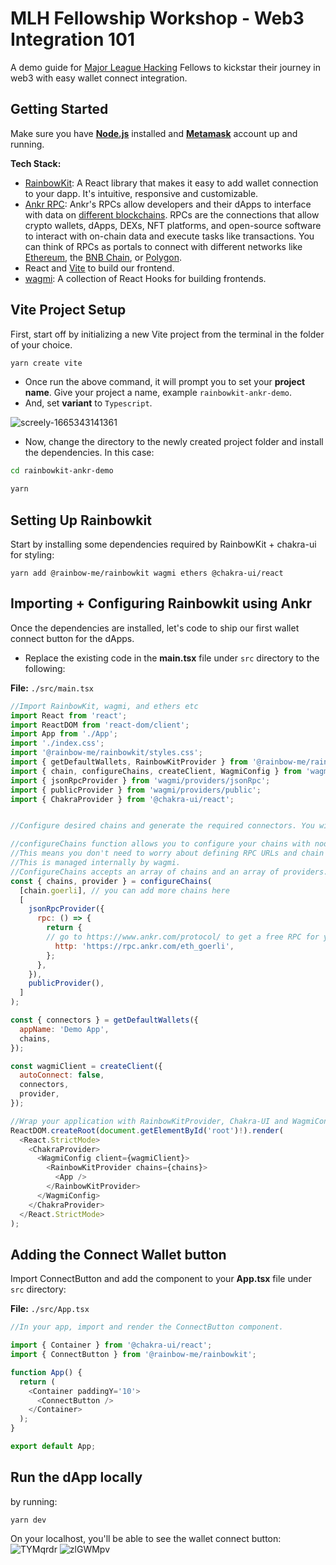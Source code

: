 # MLH Fellowship Workshop - Web3 Integration 101
A demo guide for [Major League Hacking](https://fellowship.mlh.io/) Fellows to kickstar their journey in web3 with easy wallet connect integration. 
## Getting Started

Make sure you have [**Node.js**](https://nodejs.org/en/) installed and [**Metamask**](https://metamask.io/download/) account up and running.

**Tech Stack:**
- [RainbowKit](https://www.rainbowkit.com/): A React library that makes it easy to add wallet connection to your dapp. It's intuitive, responsive and customizable.
- [Ankr RPC](https://www.ankr.com/rpc-service/): Ankr's RPCs allow developers and their dApps to interface with data on [different blockchains](https://www.ankr.com/rpc/). RPCs are the connections that allow crypto wallets, dApps, DEXs, NFT platforms, and open-source software to interact with on-chain data and execute tasks like transactions. You can think of RPCs as portals to connect with different networks like [Ethereum](https://www.ankr.com/rpc/eth), the [BNB Chain](https://www.ankr.com/rpc/bsc), or [Polygon](https://www.ankr.com/rpc/polygon).
- React and [Vite](https://vitejs.dev/) to build our frontend.
- [wagmi](https://wagmi.sh/): A collection of React Hooks for building frontends.

## Vite Project Setup

First, start off by initializing a new Vite project from the terminal in the folder of your choice.

```bash
yarn create vite
```
- Once run the above command, it will prompt you to set your **project name**. Give your project a name, example `rainbowkit-ankr-demo`.
- And, set **variant** to `Typescript`.

![screely-1665343141361](https://user-images.githubusercontent.com/44579545/194790609-63287299-5916-4f5e-8c3f-0992ec3b7107.png)
- Now, change the directory to the newly created project folder and install the dependencies. In this case:

```bash
cd rainbowkit-ankr-demo
```
```bash
yarn
```
## Setting Up Rainbowkit
Start by installing some dependencies required by RainbowKit + chakra-ui for styling:

```
yarn add @rainbow-me/rainbowkit wagmi ethers @chakra-ui/react
```
## Importing + Configuring Rainbowkit using Ankr 
Once the dependencies are installed, let's code to ship our first wallet connect button for the dApps.
- Replace the existing code in the **main.tsx** file under `src` directory to the following: 

**File:** `./src/main.tsx`
```javascript
//Import RainbowKit, wagmi, and ethers etc
import React from 'react';
import ReactDOM from 'react-dom/client';
import App from './App';
import './index.css';
import '@rainbow-me/rainbowkit/styles.css';
import { getDefaultWallets, RainbowKitProvider } from '@rainbow-me/rainbowkit';
import { chain, configureChains, createClient, WagmiConfig } from 'wagmi';
import { jsonRpcProvider } from 'wagmi/providers/jsonRpc';
import { publicProvider } from 'wagmi/providers/public';
import { ChakraProvider } from '@chakra-ui/react';


//Configure desired chains and generate the required connectors. You will also need to setup a wagmi client.

//configureChains function allows you to configure your chains with node provider like Ankr. 
//This means you don't need to worry about defining RPC URLs and chain configuration in your connector or provider. 
//This is managed internally by wagmi.
//ConfigureChains accepts an array of chains and an array of providers.
const { chains, provider } = configureChains(
  [chain.goerli], // you can add more chains here
  [
    jsonRpcProvider({
      rpc: () => {
        return {
        // go to https://www.ankr.com/protocol/ to get a free RPC for your network
          http: 'https://rpc.ankr.com/eth_goerli', 
        };
      },
    }),
    publicProvider(),
  ]
);

const { connectors } = getDefaultWallets({
  appName: 'Demo App',
  chains,
});

const wagmiClient = createClient({
  autoConnect: false,
  connectors,
  provider,
});

//Wrap your application with RainbowKitProvider, Chakra-UI and WagmiConfig.
ReactDOM.createRoot(document.getElementById('root')!).render(
  <React.StrictMode>
    <ChakraProvider>
      <WagmiConfig client={wagmiClient}>
        <RainbowKitProvider chains={chains}>
          <App />
        </RainbowKitProvider>
      </WagmiConfig>
    </ChakraProvider>
  </React.StrictMode>
);
```

## Adding the Connect Wallet button
Import ConnectButton and add the component to your **App.tsx** file under `src` directory:

**File:** `./src/App.tsx`
```typescript
//In your app, import and render the ConnectButton component.

import { Container } from '@chakra-ui/react';
import { ConnectButton } from '@rainbow-me/rainbowkit';

function App() {
  return (
    <Container paddingY='10'>
      <ConnectButton />
    </Container>
  );
}

export default App;
```

## Run the dApp locally 
by running:
```
yarn dev
```
On your localhost, you'll be able to see the wallet connect button:
![TYMqrdr](https://user-images.githubusercontent.com/44579545/194791580-98edc681-2636-44d1-8a82-58171f8dbcb0.png)
![zlGWMpv](https://user-images.githubusercontent.com/44579545/194791584-19f7a97d-9dfa-44b0-b8be-8dcd3e1b7d5e.png)


